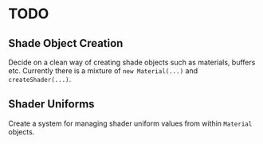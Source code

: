 # TODO

## Shade Object Creation
Decide on a clean way of creating shade objects such as materials, buffers etc.
Currently there is a mixture of `new Material(...)` and `createShader(...)`.

## Shader Uniforms
Create a system for managing shader uniform values from within `Material` objects.
